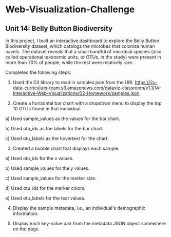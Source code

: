 # Web-Visualization-Challenge
 
## Unit 14: Belly Button Biodiversity

In this project, I built an interactive dashboard to explore the Belly Button Biodiversity dataset, which catalogs the microbes that colonize human navels.
The dataset reveals that a small handful of microbial species (also called operational taxonomic units, or OTUs, in the study) were present in more than 70% of people, while the rest were relatively rare.

Completed the following steps:

 1) Used the D3 library to read in samples.json from the URL https://2u-data-curriculum-team.s3.amazonaws.com/dataviz-classroom/v1.1/14-Interactive-Web-Visualizations/02-Homework/samples.json.

 2) Create a horizontal bar chart with a dropdown menu to display the top 10 OTUs found in that individual.

  a) Used sample_values as the values for the bar chart.

  b) Used otu_ids as the labels for the bar chart.

  c) Used otu_labels as the hovertext for the chart.


 3) Created a bubble chart that displays each sample.

  a) Used otu_ids for the x values.


  b) Used sample_values for the y values.


  c) Used sample_values for the marker size.


  d) Used otu_ids for the marker colors.


  e) Used otu_labels for the text values.


 4) Display the sample metadata, i.e., an individual's demographic information.

 5) Display each key-value pair from the metadata JSON object somewhere on the page.
 

